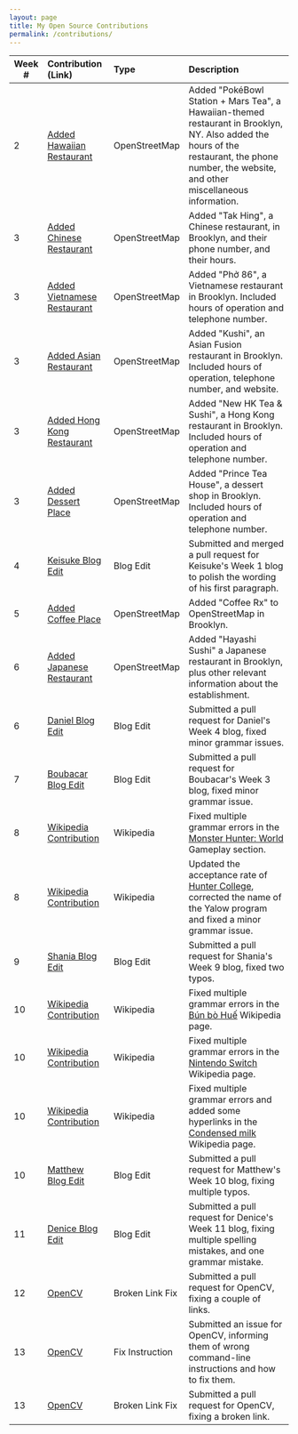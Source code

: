 ```yaml
---
layout: page
title: My Open Source Contributions
permalink: /contributions/
---
```


<!--
The first column, Contribution, must be a hyperlink to the actual contribution,
such as the Wikipedia edit or pull request, etc., with a suitable name.
Type of the contribution should be "Wikipedia edit", "OpenStreet Map feature",
"Project Documentation", "Project Code", "Blog Edit", etc.

The Description should include a brief summary of what you did.

Replace the first row below with your contribution and add new ones below it
following the same syntax.

-->





| Week # | Contribution (Link) | Type | Description |
|---|:---|:---|:---|
| 2 | [Added Hawaiian Restaurant](https://www.openstreetmap.org/changeset/80766469) | OpenStreetMap | Added "PokéBowl Station + Mars Tea", a Hawaiian-themed restaurant in Brooklyn, NY. Also added the hours of the restaurant, the phone number, the website, and other miscellaneous information. |
| 3 | [Added Chinese Restaurant](https://www.openstreetmap.org/changeset/81139681) | OpenStreetMap | Added "Tak Hing", a Chinese restaurant, in Brooklyn, and their phone number, and their hours. |
| 3 | [Added Vietnamese Restaurant](https://www.openstreetmap.org/changeset/81143390) | OpenStreetMap | Added "Phở 86", a Vietnamese restaurant in Brooklyn. Included hours of operation and telephone number. |
| 3 | [Added Asian Restaurant](https://www.openstreetmap.org/changeset/81143564) | OpenStreetMap | Added "Kushi", an Asian Fusion restaurant in Brooklyn. Included hours of operation, telephone number, and website. |
| 3 | [Added Hong Kong Restaurant](https://www.openstreetmap.org/changeset/81143782) | OpenStreetMap | Added "New HK Tea & Sushi", a Hong Kong restaurant in Brooklyn. Included hours of operation and telephone number. |
| 3 | [Added Dessert Place](https://www.openstreetmap.org/changeset/81143904) | OpenStreetMap | Added "Prince Tea House", a dessert shop in Brooklyn. Included hours of operation and telephone number. |   
| 4 | [Keisuke Blog Edit](https://github.com/hunter-college-ossd-spr-2020/Ks5810-weekly/pull/2) | Blog Edit | Submitted and merged a pull request for Keisuke's Week 1 blog to polish the wording of his first paragraph. |
| 5 | [Added Coffee Place](https://www.openstreetmap.org/changeset/81665904) | OpenStreetMap | Added "Coffee Rx" to OpenStreetMap in Brooklyn. |
| 6 | [Added Japanese Restaurant](https://www.openstreetmap.org/changeset/81947039) | OpenStreetMap | Added "Hayashi Sushi" a Japanese restaurant in Brooklyn, plus other relevant information about the establishment. |
| 6 | [Daniel Blog Edit](https://github.com/hunter-college-ossd-spr-2020/dmallia17-weekly/pull/3) | Blog Edit | Submitted a pull request for Daniel's Week 4 blog, fixed minor grammar issues. |
| 7 | [Boubacar Blog Edit](https://github.com/hunter-college-ossd-spr-2020/boubascript-weekly/pull/2) | Blog Edit | Submitted a pull request for Boubacar's Week 3 blog, fixed minor grammar issue. |
| 8 | [Wikipedia Contribution](https://en.wikipedia.org/w/index.php?title=Monster_Hunter:_World&diff=prev&oldid=947220108) | Wikipedia | Fixed multiple grammar errors in the [Monster Hunter: World](https://en.wikipedia.org/wiki/Monster_Hunter:_World) Gameplay section. |
| 8 | [Wikipedia Contribution](https://en.wikipedia.org/w/index.php?title=Hunter_College&diff=prev&oldid=947221499) | Wikipedia | Updated the acceptance rate of [Hunter College](https://en.wikipedia.org/wiki/Hunter_College), corrected the name of the Yalow program and fixed a minor grammar issue. |
| 9 | [Shania Blog Edit](https://github.com/hunter-college-ossd-spr-2020/sdhani-weekly/pull/4) | Blog Edit | Submitted a pull request for Shania's Week 9 blog, fixed two typos. |
| 10 | [Wikipedia Contribution](https://en.wikipedia.org/w/index.php?title=B%C3%BAn_b%C3%B2_Hu%E1%BA%BF&diff=prev&oldid=948601218) | Wikipedia | Fixed multiple grammar errors in the [Bún bò Huế](https://en.wikipedia.org/wiki/B%C3%BAn_b%C3%B2_Hu%E1%BA%BF) Wikipedia page. |
| 10 | [Wikipedia Contribution](https://en.wikipedia.org/w/index.php?title=Nintendo_Switch&diff=prev&oldid=948602181) | Wikipedia | Fixed multiple grammar errors in the [Nintendo Switch](https://en.wikipedia.org/wiki/Nintendo_Switch) Wikipedia page. |
| 10 | [Wikipedia Contribution](https://en.wikipedia.org/w/index.php?title=Condensed_milk&diff=prev&oldid=950640794) | Wikipedia | Fixed multiple grammar errors and added some hyperlinks in the [Condensed milk](https://en.wikipedia.org/wiki/Condensed_milk) Wikipedia page.
| 10 | [Matthew Blog Edit](https://github.com/hunter-college-ossd-spr-2020/matter13311-weekly/pull/2) | Blog Edit | Submitted a pull request for Matthew's Week 10 blog, fixing multiple typos. |
| 11 | [Denice Blog Edit](https://github.com/hunter-college-ossd-spr-2020/deniceysv-weekly/pull/4) | Blog Edit | Submitted a pull request for Denice's Week 11 blog, fixing multiple spelling mistakes, and one grammar mistake. |
| 12 | [OpenCV](https://github.com/opencv/opencv/pull/17218) | Broken Link Fix | Submitted a pull request for OpenCV, fixing a couple of links. |
| 13 | [OpenCV](https://github.com/opencv/opencv/issues/17220) | Fix Instruction | Submitted an issue for OpenCV, informing them of wrong command-line instructions and how to fix them. |
| 13 | [OpenCV](https://github.com/opencv/opencv/pull/17219) | Broken Link Fix | Submitted a pull request for OpenCV, fixing a broken link. |